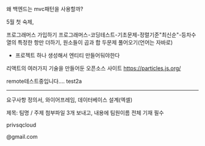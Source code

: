 
왜 백엔드는 mvc패턴을 사용할까?


5월 첫 숙제,

프로그래머스 가입하기
프로그래머스-코딩테스트-기초문제-정렬기준"최신순"-등차수열의 특정한 항만 더하기, 원소들이 곱과 합 두문제 풀어오기(언어는 자바로) 


- 프로젝트 하나 생성해서 엔티티 만들어둬야한다


리액트의 여러가지 기술을 만들어둔 오픈소스 사이트
https://particles.js.org/



remote테스트중입니다.... test2a

---



요구사항 정의서,
와이어프레임,
데이터베이스 설계(엑셀)

제목: 팀명 / 주제
첨부파일 3개 보내고, 내용에 팀원이름 전체 기재 필수

privsqcloud 

@gmail.com